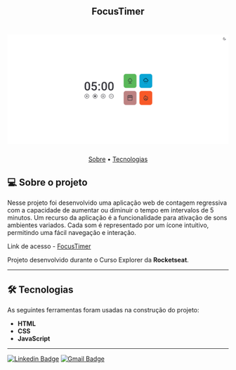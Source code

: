 <h2 align="center">FocusTimer</h2>

<h1 align="center">
    <img width="600px" alt="FocusTimer" title="#FocusTimer" src="https://github.com/freitasbr01/focustimer/blob/main/assets/contador.png" />
</h1>

<p align="center">
 <a href="#-sobre-o-projeto">Sobre</a> •
 <a href="#-tecnologias">Tecnologias</a> 
</p>

## 💻 Sobre o projeto

Nesse projeto foi desenvolvido uma aplicação web de contagem regressiva com a capacidade de aumentar ou diminuir o tempo em intervalos de 5 minutos. Um recurso da aplicação é a funcionalidade para ativação de sons ambientes variados. Cada som é representado por um ícone intuitivo, permitindo uma fácil navegação e interação.

Link de acesso - <a href="https://focustimer02.netlify.app/">FocusTimer</a>

Projeto desenvolvido durante o Curso Explorer da **Rocketseat**.

---

## 🛠 Tecnologias

As seguintes ferramentas foram usadas na construção do projeto:


- **HTML**
- **CSS**
- **JavaScript**

---

[![Linkedin Badge](https://img.shields.io/badge/-Alan_Freitas-blue?style=flat-square&logo=Linkedin&logoColor=white&link=https://www.linkedin.com/in/alanfreitasbr01/)](https://www.linkedin.com/in/alanfreitasbr01/)
[![Gmail Badge](https://img.shields.io/badge/-freitasbr01@gmail.com-c14438?style=flat-square&logo=Gmail&logoColor=white&link=mailto:freitasbr01@gmail.com)](mailto:freitasbr01@gmail.com)
